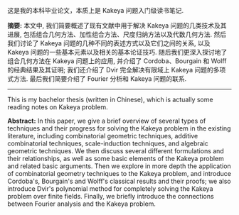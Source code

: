 这是我的本科毕业论文，本质上是 Kakeya 问题入门级读书笔记. 

**摘要:** 本文中, 我们简要概述了现有文献中用于解决 Kakeya 问题的几类技术及其进展, 包括组合几何方法、加性组合方法、尺度归纳方法以及代数几何方法. 然后我们讨论了 Kakeya 问题的几种不同的表述方式以及它们之间的关系, 以及 Kakeya 问题的一些基本元素以及相关的基本论证技巧. 随后我们更深入探讨地了组合几何方法在 Kakeya 问题上的应用, 并介绍了 Cordoba、Bourgain 和 Wolff 的经典结果及其证明; 我们还介绍了 Dvir 完全解决有限域上 Kakeya 问题的多项式方法. 最后我们简要介绍了 Fourier 分析和 Kakeya 问题的联系.

----------

This is my bachelor thesis (written in Chinese), which is actually some reading notes on Kakeya problem.

**Abstract:** In this paper, we give a brief overview of several types of techniques and their progress for solving the Kakeya problem in the existing literature, including combinatorial geometric techniques, additive combinatorial techniques, scale-induction techniques, and algebraic geometric techniques. We then discuss several different formulations and their relationships, as well as some basic elements of the Kakeya problem and related basic arguments. Then we explore in more depth the application of combinatorial geometry techniques to the Kakeya problem, and introduce Cordoba's, Bourgain's and Wolff's classical results and their proofs; we also introduce Dvir's polynomial method for completely solving the Kakeya problem over finite fields. Finally, we briefly introduce the connections between Fourier analysis and the Kakeya problem.
